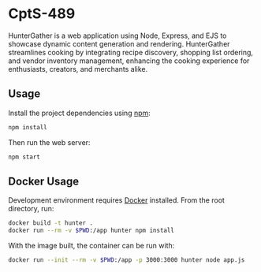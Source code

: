 # CptS-489

HunterGather is a web application using Node, Express, and EJS to showcase dynamic content generation and rendering. HunterGather streamlines cooking by integrating recipe discovery, shopping list ordering, and vendor inventory management, enhancing the cooking experience for enthusiasts, creators, and merchants alike.

## Usage
Install the project dependencies using [npm](https://www.npmjs.com/):
```bash
npm install
```
Then run the web server:
```bash
npm start
```

## Docker Usage
Development environment requires [Docker](https://www.docker.com/) installed. From the root directory, run:
```bash
docker build -t hunter .
docker run --rm -v $PWD:/app hunter npm install
```
With the image built, the container can be run with:
```bash
docker run --init --rm -v $PWD:/app -p 3000:3000 hunter node app.js
```
